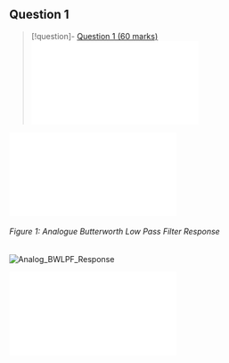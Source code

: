 
## Question 1

> [!question]- [Question 1 (60 marks)](Projects/Uni%20Projects/Signal%20Processing/Assesments/CourseWork/Brief.md#Question%201%20(60%20marks))
> ![Question 1 (60 marks)](Projects/Uni%20Projects/Signal%20Processing/Assesments/CourseWork/Brief.md#Question%201%20(60%20marks))

![Q1i](Q1i.md)

###### Figure 1: Analogue Butterworth Low Pass Filter Response 
![Analog_BWLPF_Response](Analog_BWLPF_Response.svg)

![Q1iii](Q1iii.md)